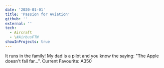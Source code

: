 ```yaml
---
date: '2020-01-01'
title: 'Passion for Aviation'
github: ''
external: ''
tech:
  - Aircraft
  - \#AirbusFTW
showInProjects: true
---
```


It runs in the family! My dad is a pilot and you know the saying: "The Apple doesn't fall far...". Current Favourite: A350

